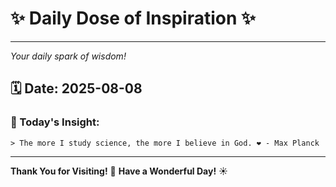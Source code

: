 # ✨ Daily Dose of Inspiration ✨

--- 

_Your daily spark of wisdom!_

## 🗓️ Date: **2025-08-08**

### 💬 Today's Insight:
```
> The more I study science, the more I believe in God. ❤️ - Max Planck
```

--- 

**Thank You for Visiting!** 🙏
**Have a Wonderful Day!** ☀️
